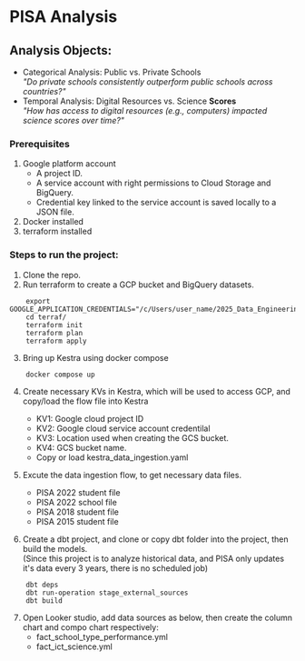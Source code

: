 # PISA Analysis

## Analysis Objects:
- Categorical Analysis: Public vs. Private Schools  
  _"Do private schools consistently outperform public schools across countries?"_
- Temporal Analysis: Digital Resources vs. Science **Scores**  
  _"How has access to digital resources (e.g., computers) impacted science scores over time?"_

### Prerequisites
1. Google platform account
   - A project ID.
   - A service account with right permissions to Cloud Storage and BigQuery.
   - Credential key linked to the service account is saved locally to a JSON file.
2. Docker installed
3. terraform installed 

### Steps to run the project:

1. Clone the repo.
2. Run terraform to create a GCP bucket and BigQuery datasets.
```
    export GOOGLE_APPLICATION_CREDENTIALS="/c/Users/user_name/2025_Data_Engineering/tmp/key.json"
    cd terraf/
    terraform init
    terraform plan 
    terraform apply
```
3. Bring up Kestra using docker compose
```
    docker compose up
```

4. Create necessary KVs in Kestra, which will be used to access GCP, and copy/load the flow file into Kestra
   - KV1: Google cloud project ID
   - KV2: Google cloud service account credentilal
   - KV3: Location used when creating the GCS bucket.
   - KV4: GCS bucket name.
   - Copy or load kestra_data_ingestion.yaml

5. Excute the data ingestion flow, to get necessary data files.
   - PISA 2022 student file
   - PISA 2022 school file
   - PISA 2018 student file
   - PISA 2015 student file

6. Create a dbt project, and clone or copy dbt folder into the project, then build the models.   
   (Since this project is to analyze historical data, and PISA only updates it's data every 3 years, there is no scheduled job)
```
    dbt deps
    dbt run-operation stage_external_sources
    dbt build
```

7. Open Looker studio, add data sources as below, then create the column chart and compo chart respectively:
    - fact_school_type_performance.yml
    - fact_ict_science.yml
